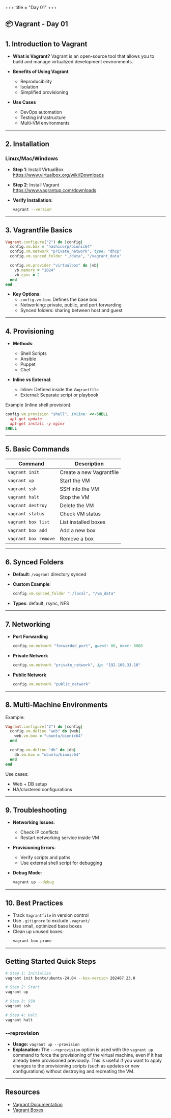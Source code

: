 +++
title = "Day 01"
+++

## 📦 Vagrant - Day 01

## 1. Introduction to Vagrant
- **What is Vagrant?**
  Vagrant is an open-source tool that allows you to build and manage virtualized development environments.

- **Benefits of Using Vagrant**
  - Reproducibility
  - Isolation
  - Simplified provisioning

- **Use Cases**
  - DevOps automation
  - Testing infrastructure
  - Multi-VM environments

---

## 2. Installation

### Linux/Mac/Windows

- **Step 1**: Install VirtualBox  
  https://www.virtualbox.org/wiki/Downloads

- **Step 2**: Install Vagrant  
  https://www.vagrantup.com/downloads

- **Verify Installation**:
  ```bash
  vagrant --version
  ```

---

## 3. Vagrantfile Basics

```ruby
Vagrant.configure("2") do |config|
  config.vm.box = "hashicorp/bionic64"
  config.vm.network "private_network", type: "dhcp"
  config.vm.synced_folder "./data", "/vagrant_data"

  config.vm.provider "virtualbox" do |vb|
    vb.memory = "1024"
    vb.cpus = 2
  end
end
```

- **Key Options**:
  - `config.vm.box`: Defines the base box
  - Networking: private, public, and port forwarding
  - Synced folders: sharing between host and guest

---

## 4. Provisioning

- **Methods**:
  - Shell Scripts
  - Ansible
  - Puppet
  - Chef

- **Inline vs External**:
  - Inline: Defined inside the `Vagrantfile`
  - External: Separate script or playbook

Example (inline shell provision):
```ruby
config.vm.provision "shell", inline: <<-SHELL
  apt-get update
  apt-get install -y nginx
SHELL
```

---

## 5. Basic Commands

| Command                | Description                             |
|------------------------|-----------------------------------------|
| `vagrant init`         | Create a new Vagrantfile                |
| `vagrant up`           | Start the VM                            |
| `vagrant ssh`          | SSH into the VM                         |
| `vagrant halt`         | Stop the VM                             |
| `vagrant destroy`      | Delete the VM                           |
| `vagrant status`       | Check VM status                         |
| `vagrant box list`     | List installed boxes                    |
| `vagrant box add`      | Add a new box                           |
| `vagrant box remove`   | Remove a box                            |

---

## 6. Synced Folders

- **Default**: `/vagrant` directory synced
- **Custom Example**:
  ```ruby
  config.vm.synced_folder "./local", "/vm_data"
  ```

- **Types**: default, rsync, NFS

---

## 7. Networking

- **Port Forwarding**
  ```ruby
  config.vm.network "forwarded_port", guest: 80, host: 8080
  ```

- **Private Network**
  ```ruby
  config.vm.network "private_network", ip: "192.168.33.10"
  ```

- **Public Network**
  ```ruby
  config.vm.network "public_network"
  ```

---

## 8. Multi-Machine Environments

Example:
```ruby
Vagrant.configure("2") do |config|
  config.vm.define "web" do |web|
    web.vm.box = "ubuntu/bionic64"
  end

  config.vm.define "db" do |db|
    db.vm.box = "ubuntu/bionic64"
  end
end
```

Use cases:
- Web + DB setup
- HA/clustered configurations

---

## 9. Troubleshooting

- **Networking Issues**:
  - Check IP conflicts
  - Restart networking service inside VM

- **Provisioning Errors**:
  - Verify scripts and paths
  - Use external shell script for debugging

- **Debug Mode**:
  ```bash
  vagrant up --debug
  ```

---

## 10. Best Practices

- Track `Vagrantfile` in version control
- Use `.gitignore` to exclude `.vagrant/`
- Use small, optimized base boxes
- Clean up unused boxes:  
  ```bash
  vagrant box prune
  ```

---

## Getting Started Quick Steps

```bash
# Step 1: Initialize
vagrant init bento/ubuntu-24.04 --box-version 202407.23.0

# Step 2: Start
vagrant up

# Step 3: SSH
vagrant ssh

# Step 4: Halt
vagrant halt
```
### **--reprovision**
- **Usage:** `vagrant up --provision`
- **Explanation:** The `--reprovision` option is used with the `vagrant up` command to force the provisioning of the virtual machine, even if it has already been provisioned previously. This is useful if you want to apply changes to the provisioning scripts (such as updates or new configurations) without destroying and recreating the VM.

---

## Resources

- [Vagrant Documentation](https://www.vagrantup.com/docs)
- [Vagrant Boxes](https://app.vagrantup.com/boxes/search)